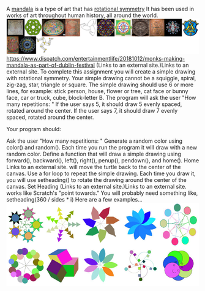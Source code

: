 A [mandala](https://en.wikipedia.org/wiki/Mandala) is a type of art that has [rotational symmetry](https://en.wikipedia.org/wiki/Rotational_symmetry)  It has been used in works of art throughout human history, all around the world. ![mandalaArt](/mandala.PNG)
https://www.dispatch.com/entertainmentlife/20181012/monks-making-mandala-as-part-of-dublin-festival (Links to an external site.)Links to an external site.
To complete this assignment you will create a simple drawing with rotational symmetry. Your simple drawing cannot be a squiggle, spiral, zig-zag, star, triangle or square. The simple drawing should use 6 or more lines, for example: stick person, house, flower or tree, cat face or bunny face, car or truck, cube, block-letter B. The program will ask the user "How many repetitions: " If the user says 5, it should draw 5 evenly spaced, rotated around the center. If the user says 7, it should draw 7 evenly spaced, rotated around the center.

Your program should:

Ask the user "How many repetitions: "
Generate a random color using color() and random(). Each time you run the program it will draw with a new random color.
Define a function that will draw a simple drawing using forward(), backward(), left(), right(), penup(), pendown(), and home(). Home Links to an external site. will move the turtle back to the center of the canvas.
Use a for loop to repeat the simple drawing. Each time you draw it, you will use setheading() to rotate the drawing around the center of the canvas. Set Heading (Links to an external site.)Links to an external site. works like Scratch's "point towards." You will probably need something like, setheading(360 / sides * i)
Here are a few examples...
![turtlemandala](/TurtleMandala.PNG)
